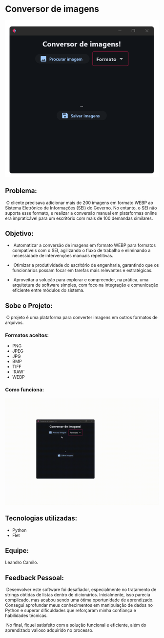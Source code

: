 # Conversor de imagens

<img src="assets/img.png">

## Problema:

&nbsp;O cliente precisava adicionar mais de 200 imagens em formato WEBP ao Sistema Eletrônico de Informações (SEI) do Governo. No entanto, o SEI não suporta esse formato, e realizar a conversão manual em plataformas online era impraticável para um escritório com mais de 100 demandas similares.

## Objetivo:

- &nbsp;Automatizar a conversão de imagens em formato WEBP para formatos compatíveis com o SEI, agilizando o fluxo de trabalho e eliminando a necessidade de intervenções manuais repetitivas.

- &nbsp;Otimizar a produtividade do escritório de engenharia, garantindo que os funcionários possam focar em tarefas mais relevantes e estratégicas.

- &nbsp;Aproveitar a solução para explorar e compreender, na prática, uma arquitetura de software simples, com foco na integração e comunicação eficiente entre módulos do sistema.

## Sobe o Projeto:

&nbsp;O projeto é uma plataforma para converter imagens em outros formatos de arquivos.

### Formatos aceitos:

- PNG
- JPEG
- JPG
- BMP
- TIFF
- 'RAW'
- WEBP

### Como funciona:

<img src="assets/app.gif">

## Tecnologias utilizadas:

- Python
- Flet

## Equipe:

Leandro Camilo.

## Feedback Pessoal:

&nbsp;Desenvolver este software foi desafiador, especialmente no tratamento de strings obtidas de listas dentro de dicionários. Inicialmente, isso parecia complicado, mas acabou sendo uma ótima oportunidade de aprendizado. Consegui aprofundar meus conhecimentos em manipulação de dados no Python e superar dificuldades que reforçaram minha confiança e habilidades técnicas.

&nbsp;No final, fiquei satisfeito com a solução funcional e eficiente, além do aprendizado valioso adquirido no processo.
